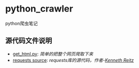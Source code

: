 # python_crawler
python爬虫笔记
## 源代码文件说明
* [get_html.py](https://github.com/Yangbin-v/python_crawler/blob/master/get_html.py): *简单的把整个网页爬取下来*
* [requests source](https://github.com/Yangbin-v/python_crawler/tree/master/requests): *requests库的源代码，作者-[Kenneth Reitz](https://github.com/kennethreitz-archive)*
